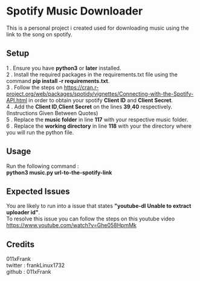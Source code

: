 # Spotify Music Downloader

This is a personal project i created used for downloading music using the link to the song on spotify.

## Setup

1 . Ensure you have **python3** or **later** installed.<br>
2 . Install the required packages in the requirements.txt file using the command **pip install -r requirements.txt**.<br>
3 . Follow the steps on https://cran.r-project.org/web/packages/spotidy/vignettes/Connecting-with-the-Spotify-API.html in order to obtain your spotify **Client ID** and **Client Secret**.<br>
4 . Add the **Client ID**,**Client Secret** on the lines **39**,**40** respectively.(Instructions Given Between Quotes)<br>
5 . Replace the **music folder** in line **117** with your respective music folder.<br>
6 . Replace the **working directory** in line **118** with your the directory where you will run the python file.<br>

## Usage

Run the following command :<br>
**python3 music.py url-to-the-spotify-link**<br>

## Expected Issues

You are likely to run into a issue that states **"youtube-dl Unable to extract uploader id"**.<br>
To resolve this issue you can follow the steps on this youtube video<br>https://www.youtube.com/watch?v=Ghe058HpmMk<br>

## Credits

011xFrank<br>
twitter : frankLinux1732<br>
github : 011xFrank<br>
